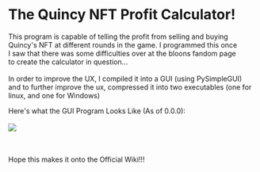 # The Quincy NFT Profit Calculator!

This program is capable of telling the profit from selling and buying<br>
Quincy's NFT at different rounds in the game. I programmed this once<br>
I saw that there was some difficulties over at the bloons fandom page<br>
to create the calculator in question...<br>
<br>
In order to improve the UX, I compiled it into a GUI (using PySimpleGUI)<br>
and to further improve the ux, compressed it into two executables (one for<br>
linux, and one for Windows)<br>

Here's what the GUI Program Looks Like (As of 0.0.0):<br><br>
![](https://i.ibb.co/fdPHXP3/image-2022-08-01-194027044.png)

<br><br>
Hope this makes it onto the Official Wiki!!!
